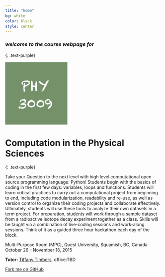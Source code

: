 ```yaml
---
title: "home"
bg: white
color: black
style: center
---
```


### *welcome to the course webpage for*
{: .text-purple}

<span><a href="https://github.com/PHY3009/PHY3009-2015/blob/gh-pages/README.md"><img height="200" width="200" src="img/PHY3009_logo.png" /></a></span>

# Computation in the Physical Sciences
{: .text-purple}

Take your Question to the next level with high level computational open source programming 
language: Python! Students begin with the basics of coding in the first few days: 
variables, loops and functions. Students will learn critical practices to carry out a 
computational project from beginning to end, including code modularization, readability 
and re-use, as well as version control to organize their coding projects and collaborate 
effectively. Ultimately, students will use these tools to analyze their own datasets in a 
term project. For preparation, students will work through a sample dataset from a 
radioactive isotope decay experiment together as a class. Skills will be taught via a 
combination of live-coding sessions and work-along sessions. Think of it as a guided three 
hour hackathon each day of the block.

Multi-Purpose Room (MPC), Quest University, Squamish, BC, Canada
October 26 - November 18, 2015

**Tutor:**
[Tiffany Timbers](mailto:tiffany.timbers@gmail.com), office:TBD 

<span id="forkongithub">
  <a href="{{ site.source_link }}" class="bg-blue">
    Fork me on GitHub
  </a>
</span>
